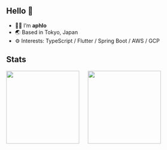 ## Hello 👋

- 🧑‍💻 I’m **aphlo**
- 🌏 Based in Tokyo, Japan
- ⚙️ Interests: TypeScript / Flutter / Spring Boot / AWS / GCP

## Stats
<div style="display: flex; gap: 20px;">
  <a href="https://github.com/anuraghazra/github-readme-stats">
    <img align="left" height="195" src="https://github-readme-stats.vercel.app/api?username=aphlo&show_icons=true&count_private=true&custom_title=aphlo%27s%20Github%20Stats&theme=midnight-purple" />
  </a>
  <a href="https://github.com/anuraghazra/github-readme-stats">
    <img align="left" height="195" src="https://github-readme-stats.vercel.app/api/top-langs/?username=aphlo&theme=midnight-purple" />
  </a>
</div>

